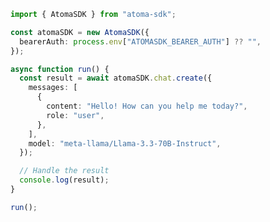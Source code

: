 <!-- Start SDK Example Usage [usage] -->
```typescript
import { AtomaSDK } from "atoma-sdk";

const atomaSDK = new AtomaSDK({
  bearerAuth: process.env["ATOMASDK_BEARER_AUTH"] ?? "",
});

async function run() {
  const result = await atomaSDK.chat.create({
    messages: [
      {
        content: "Hello! How can you help me today?",
        role: "user",
      },
    ],
    model: "meta-llama/Llama-3.3-70B-Instruct",
  });

  // Handle the result
  console.log(result);
}

run();

```
<!-- End SDK Example Usage [usage] -->